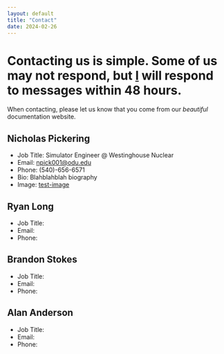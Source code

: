 ```yaml
---
layout: default
title: "Contact"
date: 2024-02-26
---
```

# Contacting us is simple. Some of us may not respond, but [I](contact.md#nicholas-pickering) will respond to messages within 48 hours. 
When contacting, please let us know that you come from our *beautiful* documentation website.

## Nicholas Pickering
- Job Title: Simulator Engineer @ Westinghouse Nuclear
- Email: npick001@odu.edu
- Phone: (540)-656-6571
- Bio: Blahblahblah biography 
- Image: [test-image](Images/hikingImg.JPG)

## Ryan Long
- Job Title:
- Email:
- Phone: 

## Brandon Stokes
- Job Title:
- Email:
- Phone: 

## Alan Anderson
- Job Title:
- Email:
- Phone: 